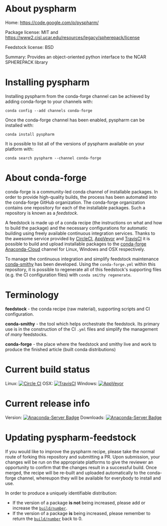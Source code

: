 About pyspharm
==============

Home: https://code.google.com/p/pyspharm/

Package license: MIT and https://www2.cisl.ucar.edu/resources/legacy/spherepack/license

Feedstock license: BSD

Summary: Provides an object-oriented python interface to the NCAR SPHEREPACK library



Installing pyspharm
===================

Installing pyspharm from the conda-forge channel can be achieved by adding conda-forge to your channels with:

```
conda config --add channels conda-forge
```

Once the conda-forge channel has been enabled, pyspharm can be installed with:

```
conda install pyspharm
```

It is possible to list all of the versions of pyspharm available on your platform with:

```
conda search pyspharm --channel conda-forge
```


About conda-forge
=================

conda-forge is a community-led conda channel of installable packages.
In order to provide high-quality builds, the process has been automated into the
conda-forge GitHub organization. The conda-forge organization contains one repository 
for each of the installable packages. Such a repository is known as a *feedstock*.

A feedstock is made up of a conda recipe (the instructions on what and how to build
the package) and the necessary configurations for automatic building using freely
available continuous integration services. Thanks to the awesome service provided by
[CircleCI](https://circleci.com/), [AppVeyor](http://www.appveyor.com/)
and [TravisCI](https://travis-ci.org/) it is possible to build and upload installable
packages to the [conda-forge](https://anaconda.org/conda-forge)
[Anaconda-Cloud](http://docs.anaconda.org/) channel for Linux, Windows and OSX respectively.

To manage the continuous integration and simplify feedstock maintenance
[conda-smithy](http://github.com/conda-forge/conda-smithy) has been developed.
Using the ``conda-forge.yml`` within this repository, it is possible to regenerate all of
this feedstock's supporting files (e.g. the CI configuration files) with ``conda smithy regenerate``.


Terminology
===========

**feedstock** - the conda recipe (raw material), supporting scripts and CI configuration.

**conda-smithy** - the tool which helps orchestrate the feedstock.
                   Its primary use is in the construction of the CI ``.yml`` files
                   and simplify the management of *many* feedstocks.

**conda-forge** - the place where the feedstock and smithy live and work to
                  produce the finished article (built conda distributions)

Current build status
====================
Linux: [![Circle CI](https://circleci.com/gh/conda-forge/pyspharm-feedstock.svg?style=svg)](https://circleci.com/gh/conda-forge/pyspharm-feedstock)
OSX: [![TravisCI](https://travis-ci.org/conda-forge/pyspharm-feedstock.svg?branch=master)](https://travis-ci.org/conda-forge/pyspharm-feedstock) 
Windows: [![AppVeyor](https://ci.appveyor.com/api/projects/status/github/conda-forge/pyspharm-feedstock?svg=True)](https://ci.appveyor.com/project/conda-forge/pyspharm-feedstock/branch/master)

Current release info
====================
Version: [![Anaconda-Server Badge](https://anaconda.org/conda-forge/pyspharm/badges/version.svg)](https://anaconda.org/conda-forge/pyspharm)
Downloads: [![Anaconda-Server Badge](https://anaconda.org/conda-forge/pyspharm/badges/downloads.svg)](https://anaconda.org/conda-forge/pyspharm)


Updating pyspharm-feedstock
===========================

If you would like to improve the pyspharm recipe, please take the normal
route of forking this repository and submitting a PR. Upon submission, your changes will
be run on the appropriate platforms to give the reviewer an opportunity to confirm that the
changes result in a successful build. Once merged, the recipe will be re-built and uploaded
automatically to the conda-forge channel, whereupon they will be available for everybody to
install and use.

In order to produce a uniquely identifiable distribution:
 * If the version of a package **is not** being increased, please add or increase
   the [``build/number``](http://conda.pydata.org/docs/building/meta-yaml.html#build-number-and-string). 
 * If the version of a package **is** being increased, please remember to return
   the [``build/number``](http://conda.pydata.org/docs/building/meta-yaml.html#build-number-and-string)
   back to 0.
